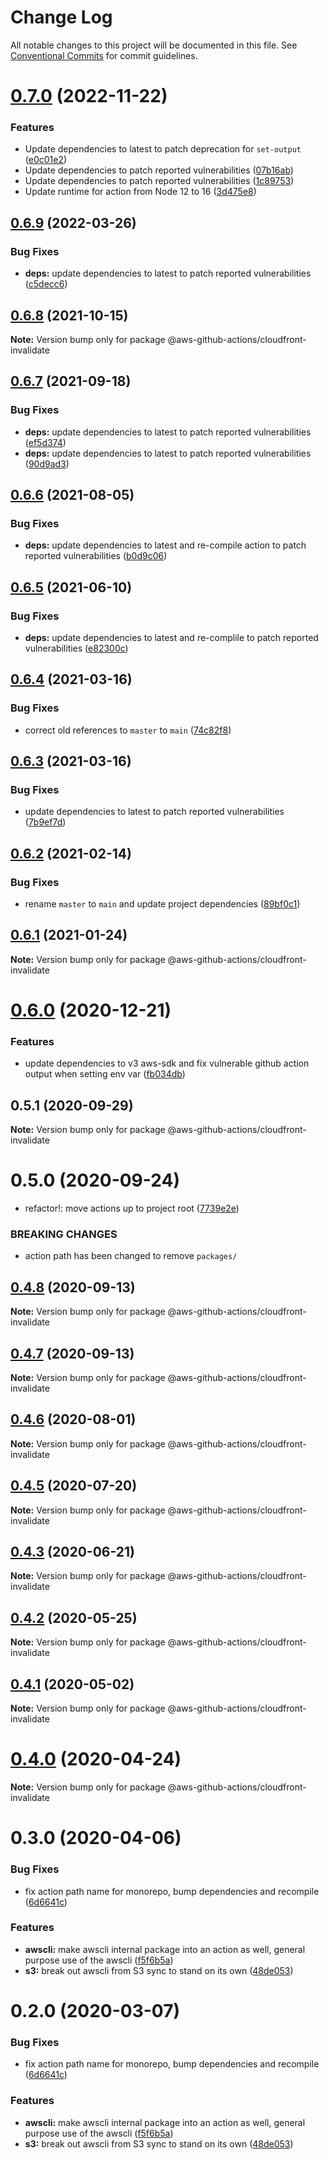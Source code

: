 # Change Log

All notable changes to this project will be documented in this file.
See [Conventional Commits](https://conventionalcommits.org) for commit guidelines.

# [0.7.0](https://github.com/clowdhaus/aws-github-actions/compare/v0.6.9...v0.7.0) (2022-11-22)

### Features

- Update dependencies to latest to patch deprecation for `set-output` ([e0c01e2](https://github.com/clowdhaus/aws-github-actions/commit/e0c01e2ed56fa196afe6a6d1a9d55c84a9cffe3a))
- Update dependencies to patch reported vulnerabilities ([07b16ab](https://github.com/clowdhaus/aws-github-actions/commit/07b16abfb5becd39074819019aed9100868f38e6))
- Update dependencies to patch reported vulnerabilities ([1c89753](https://github.com/clowdhaus/aws-github-actions/commit/1c8975335bd1993b129fb9dae39b87f6a58ad499))
- Update runtime for action from Node 12 to 16 ([3d475e8](https://github.com/clowdhaus/aws-github-actions/commit/3d475e829aef3912a6e54caa3d40b76e86242cd5))

## [0.6.9](https://github.com/clowdhaus/aws-github-actions/compare/v0.6.8...v0.6.9) (2022-03-26)

### Bug Fixes

- **deps:** update dependencies to latest to patch reported vulnerabilities ([c5decc6](https://github.com/clowdhaus/aws-github-actions/commit/c5decc6ed14356bc73166dea9ad764eee6cdc360))

## [0.6.8](https://github.com/clowdhaus/aws-github-actions/compare/v0.6.7...v0.6.8) (2021-10-15)

**Note:** Version bump only for package @aws-github-actions/cloudfront-invalidate

## [0.6.7](https://github.com/clowdhaus/aws-github-actions/compare/v0.6.6...v0.6.7) (2021-09-18)

### Bug Fixes

- **deps:** update dependencies to latest to patch reported vulnerabilities ([ef5d374](https://github.com/clowdhaus/aws-github-actions/commit/ef5d374510eca4728fc5b93e2d5f294e726fa33c))
- **deps:** update dependencies to latest to patch reported vulnerabilities ([90d9ad3](https://github.com/clowdhaus/aws-github-actions/commit/90d9ad33a7273bfd847f22bd1b8c373576c59b30))

## [0.6.6](https://github.com/clowdhaus/aws-github-actions/compare/v0.6.5...v0.6.6) (2021-08-05)

### Bug Fixes

- **deps:** update dependencies to latest and re-compile action to patch reported vulnerabilities ([b0d9c06](https://github.com/clowdhaus/aws-github-actions/commit/b0d9c06836e75d70e97ea8e3ca15a2b7ff1831ac))

## [0.6.5](https://github.com/clowdhaus/aws-github-actions/compare/v0.6.4...v0.6.5) (2021-06-10)

### Bug Fixes

- **deps:** update dependencies to latest and re-complile to patch reported vulnerabilities ([e82300c](https://github.com/clowdhaus/aws-github-actions/commit/e82300c65249d40a4339831427b3854738c59902))

## [0.6.4](https://github.com/clowdhaus/aws-github-actions/compare/v0.6.3...v0.6.4) (2021-03-16)

### Bug Fixes

- correct old references to `master` to `main` ([74c82f8](https://github.com/clowdhaus/aws-github-actions/commit/74c82f82162ccb6900a372d201f75c9862180bd6))

## [0.6.3](https://github.com/clowdhaus/aws-github-actions/compare/v0.6.2...v0.6.3) (2021-03-16)

### Bug Fixes

- update dependencies to latest to patch reported vulnerabilities ([7b9ef7d](https://github.com/clowdhaus/aws-github-actions/commit/7b9ef7d53756eee5afe4707e48be2720985ad504))

## [0.6.2](https://github.com/clowdhaus/aws-github-actions/compare/v0.6.1...v0.6.2) (2021-02-14)

### Bug Fixes

- rename `master` to `main` and update project dependencies ([89bf0c1](https://github.com/clowdhaus/aws-github-actions/commit/89bf0c1ca521801990fd4f2369780430ff2b25bd))

## [0.6.1](https://github.com/clowdhaus/aws-github-actions/compare/v0.6.0...v0.6.1) (2021-01-24)

**Note:** Version bump only for package @aws-github-actions/cloudfront-invalidate

# [0.6.0](https://github.com/clowdhaus/aws-github-actions/compare/v0.5.1...v0.6.0) (2020-12-21)

### Features

- update dependencies to v3 aws-sdk and fix vulnerable github action output when setting env var ([fb034db](https://github.com/clowdhaus/aws-github-actions/commit/fb034db7a51e33f60c3ba26889cbfafb51c5127d))

## 0.5.1 (2020-09-29)

**Note:** Version bump only for package @aws-github-actions/cloudfront-invalidate

# 0.5.0 (2020-09-24)

- refactor!: move actions up to project root ([7739e2e](https://github.com/clowdhaus/aws-github-actions/commit/7739e2e8c37d412bc44faff493512f816c347ed2))

### BREAKING CHANGES

- action path has been changed to remove `packages/`

## [0.4.8](https://github.com/clowdhaus/aws-github-actions/compare/v0.4.7...v0.4.8) (2020-09-13)

**Note:** Version bump only for package @aws-github-actions/cloudfront-invalidate

## [0.4.7](https://github.com/clowdhaus/aws-github-actions/compare/v0.4.6...v0.4.7) (2020-09-13)

**Note:** Version bump only for package @aws-github-actions/cloudfront-invalidate

## [0.4.6](https://github.com/clowdhaus/aws-github-actions/compare/v0.4.5...v0.4.6) (2020-08-01)

**Note:** Version bump only for package @aws-github-actions/cloudfront-invalidate

## [0.4.5](https://github.com/clowdhaus/aws-github-actions/compare/v0.4.4...v0.4.5) (2020-07-20)

**Note:** Version bump only for package @aws-github-actions/cloudfront-invalidate

## [0.4.3](https://github.com/clowdhaus/aws-github-actions/compare/v0.4.2...v0.4.3) (2020-06-21)

**Note:** Version bump only for package @aws-github-actions/cloudfront-invalidate

## [0.4.2](https://github.com/clowdhaus/aws-github-actions/compare/v0.4.1...v0.4.2) (2020-05-25)

**Note:** Version bump only for package @aws-github-actions/cloudfront-invalidate

## [0.4.1](https://github.com/clowdhaus/aws-github-actions/compare/v0.4.0...v0.4.1) (2020-05-02)

**Note:** Version bump only for package @aws-github-actions/cloudfront-invalidate

# [0.4.0](https://github.com/clowdhaus/aws-github-actions/compare/v0.3.0...v0.4.0) (2020-04-24)

**Note:** Version bump only for package @aws-github-actions/cloudfront-invalidate

# 0.3.0 (2020-04-06)

### Bug Fixes

- fix action path name for monorepo, bump dependencies and recompile ([6d6641c](https://github.com/clowdhaus/aws-github-actions/commit/6d6641ccba42395326c28a2f884ac4d06a375384))

### Features

- **awscli:** make awscli internal package into an action as well, general purpose use of the awscli ([f5f6b5a](https://github.com/clowdhaus/aws-github-actions/commit/f5f6b5abef7e73e852221ad86ba23cec0305214d))
- **s3:** break out awscli from S3 sync to stand on its own ([48de053](https://github.com/clowdhaus/aws-github-actions/commit/48de0535480795e9a45af0f4b64ad7ed68c1c46a))

# 0.2.0 (2020-03-07)

### Bug Fixes

- fix action path name for monorepo, bump dependencies and recompile ([6d6641c](https://github.com/clowdhaus/aws-github-actions/commit/6d6641ccba42395326c28a2f884ac4d06a375384))

### Features

- **awscli:** make awscli internal package into an action as well, general purpose use of the awscli ([f5f6b5a](https://github.com/clowdhaus/aws-github-actions/commit/f5f6b5abef7e73e852221ad86ba23cec0305214d))
- **s3:** break out awscli from S3 sync to stand on its own ([48de053](https://github.com/clowdhaus/aws-github-actions/commit/48de0535480795e9a45af0f4b64ad7ed68c1c46a))
